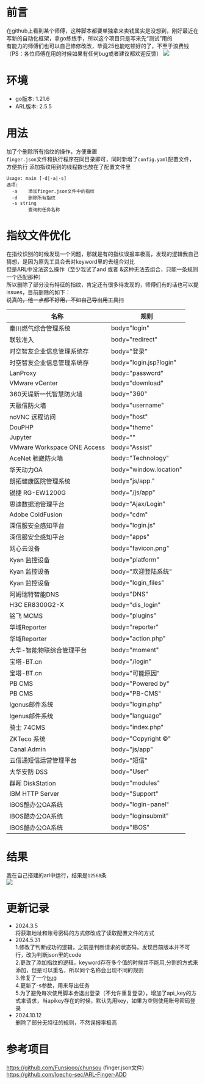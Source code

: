# 前言
在github上看到某个师傅，这种脚本都要单独拿来卖钱属实是没想到，刚好最近在写新的自动化框架，拿go练练手，所以这个项目只是写来先“测试”用的<br>
有能力的师傅们也可以自己修修改改，毕竟25也能吃顿好的了，不至于浪费钱<br>
（PS：各位师傅在用的时候如果有任何bug或者建议都欢迎反馈）
![](https://github.com/Ernket/ARL-Finger-ADD-Go/blob/48087cc2de0d65fa72e6a2d81beeeed329140f66/png/1.png)

# 环境
- go版本: 1.21.6
- ARL版本: 2.5.5

# 用法
加了个删除所有指纹的操作，方便重置<br>
`finger.json`文件和执行程序在同目录即可，同时新增了`config.yaml`配置文件，方便执行
添加指纹用到的线程数也放在了配置文件里
```
Usage: main [-d|-a|-s]
选项:
  -a	添加finger.json文件中的指纹
  -d	删除所有指纹
  -s string
    	查询的任务名称

```

# 指纹文件优化
在指纹识别的时候发现一个问题，那就是有的指纹误报率极高，发现的逻辑我自己猜想，是因为原先工具会去对keyword里的去组合对比<br>
但是ARL中没法这么操作（至少我试了and 或者 &这种无法去组合，只能一条规则一个匹配那种）<br>
所以删除了部分没有特征的指纹，肯定还有很多待发现的，师傅们有的话也可以提issues，目前删除的如下：<br>
~~说真的，他一点都不好用，不如自己导出用工具扫~~<br>

| 名称                          | 规则                     |
| --------------------------- | ---------------------- |
| 秦川燃气综合管理系统                  | body="login"           |
| 联软准入                        | body="redirect"        |
| 时空智友企业信息管理系统存               | body="登录"              |
| 时空智友企业信息管理系统存               | body="login.jsp?login" |
| LanProxy                    | body="password"        |
| VMware vCenter              | body="download"        |
| 360天堤新一代智慧防火墙               | body="360"             |
| 天融信防火墙                      | body="username"        |
| noVNC 远程访问                  | body="host"            |
| DouPHP                      | body="theme"           |
| Jupyter                     | body=""                |
| VMware Workspace ONE Access | body="Assist"          |
| AceNet 驰崴防火墙                | body="Technology"      |
| 华天动力OA                      | body="window.location" |
| 朗拓健康医院管理系统                  | body="js/app."         |
| 锐捷 RG-EW1200G               | body="/js/app"         |
| 思迪数据池管理平台                   | body="Ajax/Login"      |
| Adobe ColdFusion            | body="cdm"             |
| 深信服安全感知平台                   | body="login.js"        |
| 深信服安全感知平台                   | body="apps"            |
| 网心云设备                       | body="favicon.png"     |
| Kyan 监控设备                   | body="platform"        |
| Kyan 监控设备                   | body="欢迎登陆系统"          |
| Kyan 监控设备                   | body="login_files"     |
| 阿姆瑞特智能DNS                   | body="DNS"             |
| H3C ER8300G2-X              | body="dis_login"       |
| 铭飞 MCMS                     | body="plugins"         |
| 华域Reporter                  | body="reporter"        |
| 华域Reporter                  | body="action.php"      |
| 大华-智能物联综合管理平台               | body="moment"          |
| 宝塔-BT.cn                    | body="/login"          |
| 宝塔-BT.cn                    | body="可能原因"            |
| PB CMS                      | body="Powered by"      |
| PB CMS                      | body="PB-CMS"          |
| Igenus邮件系统                  | body="login.php"       |
| Igenus邮件系统                  | body="language"        |
| 骑士 74CMS                    | body="index.php"       |
| ZKTeco 系统                   | body="Copyright ©"     |
| Canal Admin                 | body="js/app"          |
| 云信通短信运营管理平台                 | body="短信"              |
| 大华安防 DSS                    | body="User"            |
| 群晖 DiskStation              | body="modules"         |
| IBM HTTP Server             | body="Support"         |
| IBOS酷办公OA系统                 | body="login-panel"     |
| IBOS酷办公OA系统                 | body="loginsubmit"     |
| IBOS酷办公OA系统                 | body="IBOS"            |


# 结果
我在自己搭建的arl中运行，结果是`12568`条<br>
![](https://github.com/Ernket/ARL-Finger-ADD-Go/blob/main/png/2.png)

# 更新记录

- 2024.3.5
<br>将获取地址和账号密码的方式修改成了读取配置文件的方式<br>
- 2024.5.31
<br>1.修改了判断成功的逻辑，之前是判断请求的状态码，发现目前版本并不可行，改为判断json里的code<br>
2.更改了添加指纹的逻辑，keyword存在多个值的时候并不能用,分割的方式来添加，但是可以重名，所以同个名称会出现不同的规则<br>
3.修复了一个[bug](https://github.com/Ernket/ARL-Finger-ADD-Go/issues/2)<br>
4.更新了-s参数，用来导出任务<br>
5.为了避免每次使用脚本会退出登录（不允许重复登录），增加了api_key的方式来请求，当apikey存在的时候，默认先用key，如果为空则使用账号密码登录<br>
- 2024.10.12
<br>删除了部分无特征的规则，不然误报率极高

# 参考项目
https://github.com/Funsiooo/chunsou  (finger.json文件)<br>
https://github.com/loecho-sec/ARL-Finger-ADD

